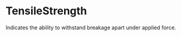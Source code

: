 TensileStrength
===============

Indicates the ability to withstand breakage apart under applied force.

